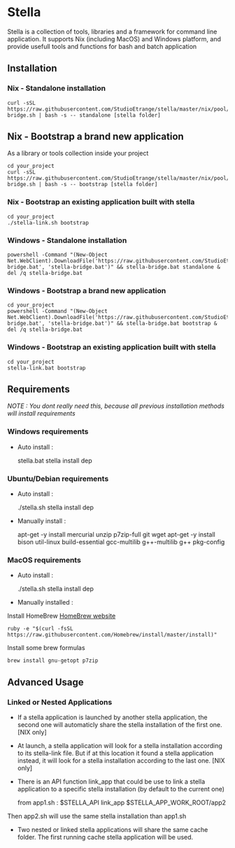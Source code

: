 # Stella

Stella is a collection of tools, libraries and a framework for command line application.
It supports Nix (including MacOS) and Windows platform, and provide usefull tools and functions for bash and batch application

## Installation

### Nix - Standalone installation

	curl -sSL https://raw.githubusercontent.com/StudioEtrange/stella/master/nix/pool/stella-bridge.sh | bash -s -- standalone [stella folder]

## Nix - Bootstrap a brand new application

As a library or tools collection inside your project

	cd your_project
	curl -sSL https://raw.githubusercontent.com/StudioEtrange/stella/master/nix/pool/stella-bridge.sh | bash -s -- bootstrap [stella folder]


### Nix - Bootstrap an existing application built with stella

	cd your_project
	./stella-link.sh bootstrap


### Windows - Standalone installation

	
	powershell -Command "(New-Object Net.WebClient).DownloadFile('https://raw.githubusercontent.com/StudioEtrange/stella/master/win/pool/stella-bridge.bat', 'stella-bridge.bat')" && stella-bridge.bat standalone & del /q stella-bridge.bat
	

### Windows - Bootstrap a brand new application

	cd your_project
	powershell -Command "(New-Object Net.WebClient).DownloadFile('https://raw.githubusercontent.com/StudioEtrange/stella/master/win/pool/stella-bridge.bat', 'stella-bridge.bat')" && stella-bridge.bat bootstrap & del /q stella-bridge.bat


### Windows - Bootstrap an existing application built with stella

	cd your_project
	stella-link.bat bootstrap


## Requirements

_NOTE : You dont really need this, because all previous installation methods will install requirements_

### Windows requirements

* Auto install :

	stella.bat stella install dep

### Ubuntu/Debian requirements

* Auto install :

	./stella.sh stella install dep

* Manually install :

	apt-get -y install mercurial unzip p7zip-full git wget
	apt-get -y install bison util-linux build-essential gcc-multilib g++-multilib g++ pkg-config

### MacOS requirements

* Auto install :

	./stella.sh stella install dep

* Manually installed : 

Install HomeBrew [HomeBrew website](http://brew.sh)

	ruby -e "$(curl -fsSL https://raw.githubusercontent.com/Homebrew/install/master/install)"

Install some brew formulas

	brew install gnu-getopt p7zip


## Advanced Usage

### Linked or Nested Applications

* If a stella application is launched by another stella application, the second one will automaticly share the stella installation of the first one. [NIX only]

* At launch, a stella application will look for a stella installation according to its stella-link file. But if at this location it found a stella application instead, it will look for a stella installation according to the last one. [NIX only]

* There is an API function link_app that could be use to link a stella application to a specific stella installation (by default to the current one)

	from app1.sh :
	$STELLA_API link_app $STELLA_APP_WORK_ROOT/app2

Then app2.sh will use the same stella installation than app1.sh

* Two nested or linked stella applications will share the same cache folder. The first running cache stella application will be used.

